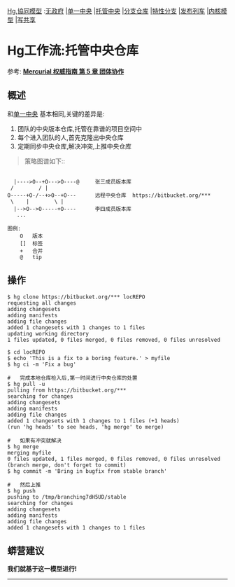 [Hg](HgUsage.md),[協同模型](HgFlows.md)
:[无政府](HgFlowAnarchy.md)
|[单一中央](HgFlowCentralAlone.md)
|[托管中央](HgFlowCentreDepository.md)
|[分支仓库](HgFlowBranchRepos.md)
|[特性分支](HgFlowBranchFeatures.md)
|[发布列车](HgFlowReleaseTrain.md)
|[内核模型](HgFlowLiunxKernel.md)
|[写共享](HgFlowShaReadWrite.md)

# Hg工作流:托管中央仓库 #


参考: **[Mercurial 权威指南 第 5 章 团体协作](http://i18n-zh.googlecode.com/svn/www/hgbook/zh/collaborating-with-other-people.html)**


## 概述 ##
和[单一中央](HgFlowCentralAlone.md) 基本相同,关键的差异是:
  1. 团队的中央版本仓库,托管在靠谱的项目空间中
  1. 每个进入团队的人,首先克隆出中央仓库
  1. 定期同步中央仓库,解决冲突,上推中央仓库

> 策略图谱如下::
```

  |---->O--+O--->O----@     张三成员版本库
 /        / |
O-----+O-/--+>O--+O---      远程中央仓库  https://bitbucket.org/***
 \    |        \ |
  |-->O-->O-----+O----      李四成员版本库
   ...
   
图例:
    O   版本
    []  标签
    +   合并
    @   tip
```


## 操作 ##
```
$ hg clone https://bitbucket.org/*** locREPO
requesting all changes
adding changesets
adding manifests
adding file changes
added 1 changesets with 1 changes to 1 files
updating working directory
1 files updated, 0 files merged, 0 files removed, 0 files unresolved

$ cd locREPO
$ echo 'This is a fix to a boring feature.' > myfile
$ hg ci -m 'Fix a bug'

#   完成本地仓库检入后,第一时间进行中央仓库的处置
$ hg pull -u
pulling from https://bitbucket.org/***
searching for changes
adding changesets
adding manifests
adding file changes
added 1 changesets with 1 changes to 1 files (+1 heads)
(run 'hg heads' to see heads, 'hg merge' to merge)

#   如果有冲突就解决
$ hg merge
merging myfile
0 files updated, 1 files merged, 0 files removed, 0 files unresolved
(branch merge, don't forget to commit)
$ hg commit -m 'Bring in bugfix from stable branch'

#   然后上推
$ hg push
pushing to /tmp/branching7dH5UD/stable
searching for changes
adding changesets
adding manifests
adding file changes
added 1 changesets with 1 changes to 1 files
```

## 蟒营建议 ##

**我们就基于这一模型进行!**



---



